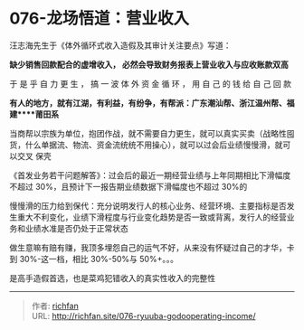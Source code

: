# 076-龙场悟道：营业收入

汪志海先生于《体外循环式收入造假及其审计关注要点》写道：

**缺少销售回款配合的虚增收入， 必然会导致财务报表上营业收入与应收账款双高**

于 是 乎 自 力 更 生 ， 搞 一 波 体 外 资 金 循 环 ， 用 自 己 的 钱 给 自 己 回 款

**有人的地方，就有江湖，有利益，有纷争，有帮派：广东潮汕帮、浙江温州帮、福建****莆田系**

当商帮以宗族为单位，抱团作战，就不需要自力更生，就可以真实买卖（战略性囤货，什么单据流、物流、资金流统统不用操心），就可以过会后业绩慢慢滑，就可以交叉 保壳

《首发业务若干问题解答》：过会后的最近一期经营业绩与上年同期相比下滑幅度不超过 30%，且预计下一报告期业绩数据下滑幅度也不超过 30%的

慢慢滑的压力给到保代：充分说明发行人的核心业务、经营环境、主要指标是否发生重大不利变化，业绩下滑程度与行业变化趋势是否一致或背离，发行人的经营业务和业绩水准是否仍处于正常状态

做生意嘛有赔有赚，我顶多埋怨自己的运气不好，从来没有怀疑过自己的才华，卡到 30%-这一档，相比 30%-50%与 50%+。。。

  

是高手造假首选，也是菜鸡犯错收入的真实性收入的完整性

---

> 作者: [richfan](https://richfan.site/)  
> URL: http://richfan.site/076-ryuuba-godooperating-income/  

